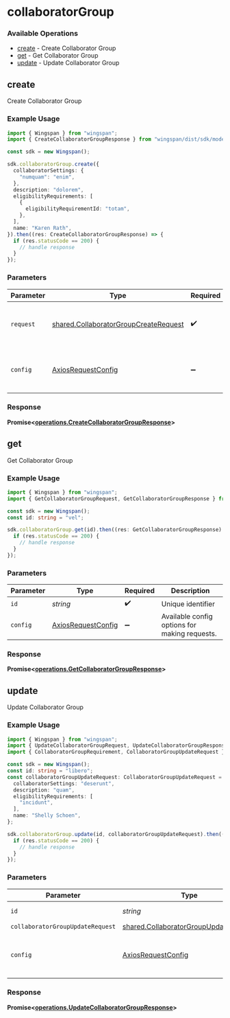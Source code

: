 # collaboratorGroup

### Available Operations

* [create](#create) - Create Collaborator Group
* [get](#get) - Get Collaborator Group
* [update](#update) - Update Collaborator Group

## create

Create Collaborator Group

### Example Usage

```typescript
import { Wingspan } from "wingspan";
import { CreateCollaboratorGroupResponse } from "wingspan/dist/sdk/models/operations";

const sdk = new Wingspan();

sdk.collaboratorGroup.create({
  collaboratorSettings: {
    "numquam": "enim",
  },
  description: "dolorem",
  eligibilityRequirements: [
    {
      eligibilityRequirementId: "totam",
    },
  ],
  name: "Karen Rath",
}).then((res: CreateCollaboratorGroupResponse) => {
  if (res.statusCode == 200) {
    // handle response
  }
});
```

### Parameters

| Parameter                                                                                      | Type                                                                                           | Required                                                                                       | Description                                                                                    |
| ---------------------------------------------------------------------------------------------- | ---------------------------------------------------------------------------------------------- | ---------------------------------------------------------------------------------------------- | ---------------------------------------------------------------------------------------------- |
| `request`                                                                                      | [shared.CollaboratorGroupCreateRequest](../../models/shared/collaboratorgroupcreaterequest.md) | :heavy_check_mark:                                                                             | The request object to use for the request.                                                     |
| `config`                                                                                       | [AxiosRequestConfig](https://axios-http.com/docs/req_config)                                   | :heavy_minus_sign:                                                                             | Available config options for making requests.                                                  |


### Response

**Promise<[operations.CreateCollaboratorGroupResponse](../../models/operations/createcollaboratorgroupresponse.md)>**


## get

Get Collaborator Group

### Example Usage

```typescript
import { Wingspan } from "wingspan";
import { GetCollaboratorGroupRequest, GetCollaboratorGroupResponse } from "wingspan/dist/sdk/models/operations";

const sdk = new Wingspan();
const id: string = "vel";

sdk.collaboratorGroup.get(id).then((res: GetCollaboratorGroupResponse) => {
  if (res.statusCode == 200) {
    // handle response
  }
});
```

### Parameters

| Parameter                                                    | Type                                                         | Required                                                     | Description                                                  |
| ------------------------------------------------------------ | ------------------------------------------------------------ | ------------------------------------------------------------ | ------------------------------------------------------------ |
| `id`                                                         | *string*                                                     | :heavy_check_mark:                                           | Unique identifier                                            |
| `config`                                                     | [AxiosRequestConfig](https://axios-http.com/docs/req_config) | :heavy_minus_sign:                                           | Available config options for making requests.                |


### Response

**Promise<[operations.GetCollaboratorGroupResponse](../../models/operations/getcollaboratorgroupresponse.md)>**


## update

Update Collaborator Group

### Example Usage

```typescript
import { Wingspan } from "wingspan";
import { UpdateCollaboratorGroupRequest, UpdateCollaboratorGroupResponse } from "wingspan/dist/sdk/models/operations";
import { CollaboratorGroupRequirement, CollaboratorGroupUpdateRequest } from "wingspan/dist/sdk/models/shared";

const sdk = new Wingspan();
const id: string = "libero";
const collaboratorGroupUpdateRequest: CollaboratorGroupUpdateRequest = {
  collaboratorSettings: "deserunt",
  description: "quam",
  eligibilityRequirements: [
    "incidunt",
  ],
  name: "Shelly Schoen",
};

sdk.collaboratorGroup.update(id, collaboratorGroupUpdateRequest).then((res: UpdateCollaboratorGroupResponse) => {
  if (res.statusCode == 200) {
    // handle response
  }
});
```

### Parameters

| Parameter                                                                                      | Type                                                                                           | Required                                                                                       | Description                                                                                    |
| ---------------------------------------------------------------------------------------------- | ---------------------------------------------------------------------------------------------- | ---------------------------------------------------------------------------------------------- | ---------------------------------------------------------------------------------------------- |
| `id`                                                                                           | *string*                                                                                       | :heavy_check_mark:                                                                             | Unique identifier                                                                              |
| `collaboratorGroupUpdateRequest`                                                               | [shared.CollaboratorGroupUpdateRequest](../../models/shared/collaboratorgroupupdaterequest.md) | :heavy_minus_sign:                                                                             | N/A                                                                                            |
| `config`                                                                                       | [AxiosRequestConfig](https://axios-http.com/docs/req_config)                                   | :heavy_minus_sign:                                                                             | Available config options for making requests.                                                  |


### Response

**Promise<[operations.UpdateCollaboratorGroupResponse](../../models/operations/updatecollaboratorgroupresponse.md)>**

